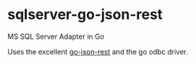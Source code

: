 sqlserver-go-json-rest
======================

MS SQL Server Adapter in Go

Uses the excellent [go-json-rest](https://github.com/ant0ine/go-json-rest) and the go odbc driver.
